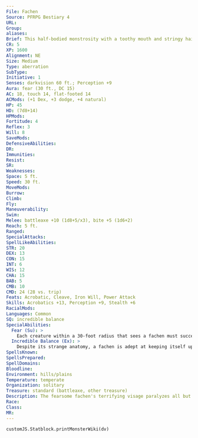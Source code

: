 ```yaml
---
File: Fachen
Source: PFRPG Bestiary 4
URL: 
Group: 
aliases: 
Brief: This half-bodied monstrosity with a toothy mouth and stringy hair hops about on its single leg with unusual grace.
CR: 5
XP: 1600
Alignment: NE
Size: Medium
Type: aberration
SubType: 
Initiative: 1
Senses: darkvision 60 ft.; Perception +9
Aura: fear (30 ft., DC 15)
AC: 18, touch 14, flat-footed 14
ACMods: (+1 Dex, +3 dodge, +4 natural)
HP: 45
HD: (7d8+14)
HPMods: 
Fortitude: 4
Reflex: 3
Will: 8
SaveMods: 
DefensiveAbilities: 
DR: 
Immunities: 
Resist: 
SR: 
Weaknesses: 
Space: 5 ft.
Speed: 30 ft.
MoveMods: 
Burrow: 
Climb: 
Fly: 
Maneuverability: 
Swim: 
Melee: battleaxe +10 (1d8+5/x3), bite +5 (1d6+2)
Reach: 5 ft.
Ranged: 
SpecialAttacks: 
SpellLikeAbilities: 
STR: 20
DEX: 13
CON: 15
INT: 6
WIS: 12
CHA: 15
BAB: 5
CMB: 10
CMD: 24 (28 vs. trip)
Feats: Acrobatic, Cleave, Iron Will, Power Attack
Skills: Acrobatics +13, Perception +9, Stealth +6
RacialMods: 
Languages: Common
SQ: incredible balance
SpecialAbilities:
  Fear (Su): >
    Each creature within a 30-foot radius that sees a fachen must succeed at a DC 15 Will save or be paralyzed by fear for 1d4 rounds. A creature that successfully saves is not subject to the same fachen's fear aura for 24 hours. This is a paralysis effect and a mind-affecting fear effect. The save DC is Charisma-based.
  Incredible Balance (Ex): >
    Despite its strange anatomy, a fachen is adept at keeping itself upright and out of danger. A fachen gains a +3 dodge bonus to AC and a +4 racial bonus to its CMD against trip combat maneuvers.
SpellsKnown: 
SpellsPrepared: 
SpellDomains: 
Bloodline: 
Environment: hills/plains
Temperature: temperate
Organization: solitary
Treasure: standard (battleaxe, other treasure)
Description: The fearsome fachen's terrifying visage paralyzes all but the most intrepid that happen across its hopping path. Reports disagree on just what it is about the fachen that turns one's blood to ice-the single leg and foot that somehow don't impair the being's balance or speed, the seemingly too-strong arm jutting from the center of the creature's torso, or the lone, bulbous eye leering maliciously at its would-be prey. Most likely it's a combination of all of these things mixed with the unrelenting rage and savagery that seems to ooze from its every pore.  Though the fachen's grotesque approximation of a humanoid form could be enough to scare a traveler witless on its own, no single part of the abomination's appearance induces fear like that of its mouth, a snarling and snapping thing filled with two full rows of long, sharp teeth-a mouth that looks like a cage out of a foul nightmare. Constantly gnashing or chomping in the air, it delivers grievous wounds to those who don't flee this terrible creature. Though they're able to speak, fachens do so only to curse at those they encounter. These barbaric creatures have no discernible culture, and sages and naturalists are still puzzled as to how they even reproduce. It almost seems as if they are pure rage that spontaneous takes on a hideous natural form. A typical fachen stands just short of 6 feet tall, and despite appearing to be half a person, weighs around 150 pounds because of its muscle mass. Though it isn't a very large creature, its fearsome composition and the aura of fear it exudes give it a presence that makes it seem much greater than its actual size.
Race: 
Class: 
MR: 
---
```

```dataviewjs
customJS.Statblock.printMonsterWiki(dv)
```
